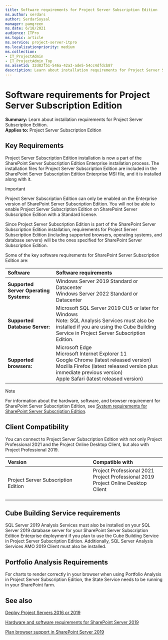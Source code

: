 ```yaml
---
title: Software requirements for Project Server Subscription Edition
ms.author: serdars
author: SerdarSoysal
manager: pamgreen
ms.date: 6/18/2021
audience: ITPro
ms.topic: article
ms.service: project-server-itpro
ms.localizationpriority: medium
ms.collection:
- IT_ProjectAdmin
- IT_ProjectAdmin_Top
ms.assetid: 32d82f51-546a-42a3-ade5-54cc4dfdcb87
description: Learn about installation requirements for Project Server Subscription Edition.
---
```


# Software requirements for Project Server Subscription Edition

 **Summary:** Learn about installation requirements for Project Server Subscription Edition.<br/>
**Applies to:** Project Server Subscription Edition

## Key Requirements

Project Server Subscription Edition installation is now a part of the SharePoint Server Subscription Edition Enterprise installation process. The installation files for Project Server Subscription Edition are included in the SharePoint Server Subscription Edition Enterprise MSI file, and it is installed along with it.

> [!IMPORTANT]
> Project Server Subscription Edition can only be enabled on the Enterprise version of SharePoint Server Subscription Edition. You will not be able to enable Project Server Subscription Edition on SharePoint Server Subscription Edition with a Standard license.

Since Project Server Subscription Edition is part of the SharePoint Server Subscription Edition installation, requirements for Project Server Subscription Edition (including supported browsers, operating systems, and database servers) will be the ones specified for SharePoint Server Subscription Edition.

Some of the key software requirements for SharePoint Server Subscription Edition are:

|**Software**|**Software requirements**|
|:-----|:-----|
|**Supported Server Operating Systems:**  <br/> | Windows Server 2019 Standard or Datacenter <br/> Windows Server 2022 Standard or Datacenter <br/> |
|**Supported Database Server:**  <br/> | Microsoft SQL Server 2019 CU5 or later for Windows<br/>  Note: SQL Analysis Services must also be installed if you are using the Cube Building Service in Project Server Subscription Edition. <br/> |
|**Supported browsers:**  <br/> | Microsoft Edge <br/>  Microsoft Internet Explorer 11 <br/> Google Chrome (latest released version) <br/>  Mozilla Firefox (latest released version plus immediate previous version) <br/>  Apple Safari (latest released version) <br/> |
    
> [!NOTE]
> For information about the hardware, software, and browser requirement for SharePoint Server Subscription Edition, see [System requirements for SharePoint Server Subscription Edition](/sharepoint/install/hardware-and-software-requirements-2019).

## Client Compatibility

You can connect to Project Server Subscription Edition with not only Project Professional 2021 and the Project Online Desktop Client, but also with Project Professional 2019.

|**Version**|**Compatible with**|
|:-----|:-----|
|Project Server Subscription Edition<br/> |Project Professional 2021 <br/> Project Professional 2019 <br/>  Project Online Desktop Client <br/> <br/> |
    

## Cube Building Service requirements

SQL Server 2019 Analysis Services must also be installed on your SQL Server 2019 database server for your SharePoint Server Subscription Edition Enterprise deployment if you plan to use the Cube Building Service in Project Server Subscription Edition. Additionally, SQL Server Analysis Services AMO 2019 Client must also be installed.

## Portfolio Analysis Requirements

For charts to render correctly in your browser when using Portfolio Analysis in Project Server Subscription Edition, the State Service needs to be running in your SharePoint farm.
  
## See also

[Deploy Project Servers 2016 or 2019](deploy-project-server-2016.md)

[Hardware and software requirements for SharePoint Server 2019](/sharepoint/install/system-requirements-for-sharepoint-server-2016)
  
[Plan browser support in SharePoint Server 2019](/sharepoint/install/browser-support-planning-2016-2019)
